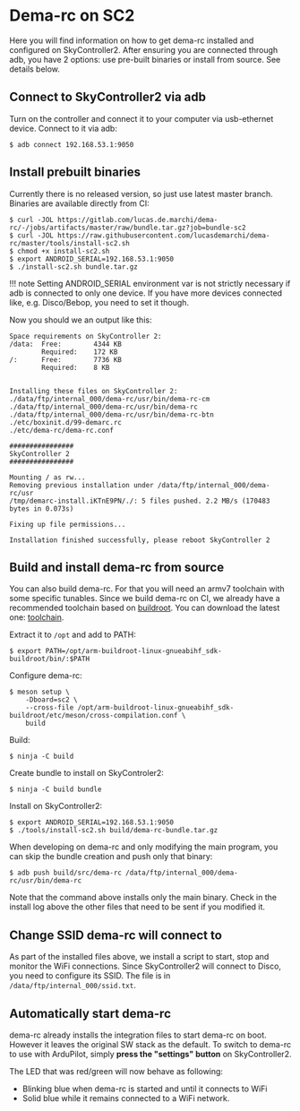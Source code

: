 # Dema-rc on SC2

Here you will find information on how to get dema-rc installed and configured
on SkyController2. After ensuring you are connected through adb, you have 2 options:
use pre-built binaries or install from source. See details below.

## Connect to SkyController2 via adb

Turn on the controller and connect it to your computer via usb-ethernet device. Connect to it via adb:

```console
$ adb connect 192.168.53.1:9050
```

## Install prebuilt binaries

Currently there is no released version, so just use latest master branch. Binaries
are available directly from CI:

```console
$ curl -JOL https://gitlab.com/lucas.de.marchi/dema-rc/-/jobs/artifacts/master/raw/bundle.tar.gz?job=bundle-sc2
$ curl -JOL https://raw.githubusercontent.com/lucasdemarchi/dema-rc/master/tools/install-sc2.sh
$ chmod +x install-sc2.sh
$ export ANDROID_SERIAL=192.168.53.1:9050
$ ./install-sc2.sh bundle.tar.gz
```

!!! note
    Setting ANDROID_SERIAL environment var is not strictly necessary if adb is
    connected to only one device. If you have more devices connected like,
    e.g. Disco/Bebop, you need to set it though.

Now you should we an output like this:

```
Space requirements on SkyController 2:
/data:  Free:        4344 KB
        Required:    172 KB
/:      Free:        7736 KB
        Required:    8 KB


Installing these files on SkyController 2:
./data/ftp/internal_000/dema-rc/usr/bin/dema-rc-cm
./data/ftp/internal_000/dema-rc/usr/bin/dema-rc
./data/ftp/internal_000/dema-rc/usr/bin/dema-rc-btn
./etc/boxinit.d/99-demarc.rc
./etc/dema-rc/dema-rc.conf

################
SkyController 2
################

Mounting / as rw...
Removing previous installation under /data/ftp/internal_000/dema-rc/usr
/tmp/demarc-install.iKTnE9PN/./: 5 files pushed. 2.2 MB/s (170483 bytes in 0.073s)

Fixing up file permissions...

Installation finished successfully, please reboot SkyController 2
```

## Build and install dema-rc from source

You can also build dema-rc. For that you will need an armv7 toolchain with some
specific tunables. Since we build dema-rc on CI, we already have a recommended
toolchain based on [buildroot](https://buildroot.org/). You can download the
latest one:
[toolchain](https://gitlab.com/lucas.de.marchi/dema-rc/-/jobs/545230428/artifacts/download).

Extract it to `/opt` and add to PATH:

```console
$ export PATH=/opt/arm-buildroot-linux-gnueabihf_sdk-buildroot/bin/:$PATH
```

Configure dema-rc:

```console
$ meson setup \
    -Dboard=sc2 \
    --cross-file /opt/arm-buildroot-linux-gnueabihf_sdk-buildroot/etc/meson/cross-compilation.conf \
    build
```

Build:
```console
$ ninja -C build
```

Create bundle to install on SkyControler2:
```console
$ ninja -C build bundle
```

Install on SkyController2:
```console
$ export ANDROID_SERIAL=192.168.53.1:9050
$ ./tools/install-sc2.sh build/dema-rc-bundle.tar.gz
```

When developing on dema-rc and only modifying the main program, you can skip
the bundle creation and push only that binary:

```console
$ adb push build/src/dema-rc /data/ftp/internal_000/dema-rc/usr/bin/dema-rc
```

Note that the command above installs only the main binary. Check in the install
log above the other files that need to be sent if you modified it.

## Change SSID dema-rc will connect to

As part of the installed files above, we install a script to start, stop and monitor the WiFi
connections. Since SkyController2 will connect to Disco, you need to configure its SSID. The
file is in `/data/ftp/internal_000/ssid.txt`.

## Automatically start dema-rc

dema-rc already installs the integration files to start dema-rc on boot. However it leaves
the original SW stack as the default. To switch to dema-rc to use with ArduPilot, simply
**press the "settings" button** on SkyController2.

The LED that was red/green will now behave as following:

- Blinking blue when dema-rc is started and until it connects to WiFi
- Solid blue while it remains connected to a WiFi network.
